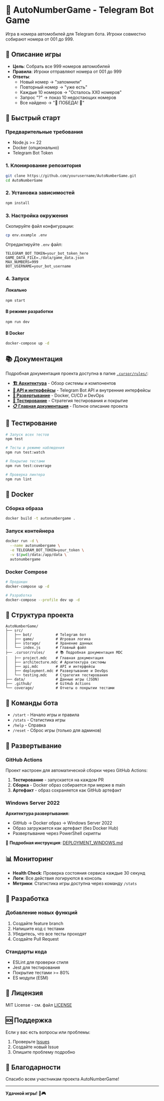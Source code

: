 # 🚗 AutoNumberGame - Telegram Bot Game

Игра в номера автомобилей для Telegram бота. Игроки совместно собирают номера от 001 до 999.

## 🎯 Описание игры

- **Цель**: Собрать все 999 номеров автомобилей
- **Правила**: Игроки отправляют номера от 001 до 999
- **Ответы**: 
  - Новый номер → "запомнили"
  - Повторный номер → "уже есть"
  - Каждые 10 номеров → "Осталось ХХ0 номеров"
  - Запрос "?" → показ 10 недостающих номеров
  - Все найдено → "🎉 ПОБЕДА! 🎉"

## 🚀 Быстрый старт

### Предварительные требования

- Node.js >= 22
- Docker (опционально)
- Telegram Bot Token

### 1. Клонирование репозитория

```bash
git clone https://github.com/yourusername/AutoNumberGame.git
cd AutoNumberGame
```

### 2. Установка зависимостей

```bash
npm install
```

### 3. Настройка окружения

Скопируйте файл конфигурации:
```bash
cp env.example .env
```

Отредактируйте `.env` файл:
```env
TELEGRAM_BOT_TOKEN=your_bot_token_here
GAME_DATA_FILE=./data/game_data.json
MAX_NUMBERS=999
BOT_USERNAME=your_bot_username
```

### 4. Запуск

#### Локально
```bash
npm start
```

#### В режиме разработки
```bash
npm run dev
```

#### В Docker
```bash
docker-compose up -d
```

## 📚 Документация

Подробная документация проекта доступна в папке [`.cursor/rules/`](.cursor/rules/):

- **[🏗️ Архитектура](.cursor/rules/architecture.mdc)** - Обзор системы и компонентов
- **[🔌 API и интерфейсы](.cursor/rules/api.mdc)** - Telegram Bot API и внутренние интерфейсы
- **[🚀 Развертывание](.cursor/rules/deployment.mdc)** - Docker, CI/CD и DevOps
- **[🧪 Тестирование](.cursor/rules/testing.mdc)** - Стратегия тестирования и покрытие
- **[📋 Главная документация](.cursor/rules/project.mdc)** - Полное описание проекта

## 🧪 Тестирование

```bash
# Запуск всех тестов
npm test

# Тесты в режиме наблюдения
npm run test:watch

# Покрытие тестами
npm run test:coverage

# Проверка линтера
npm run lint
```

## 🐳 Docker

### Сборка образа
```bash
docker build -t autonumbergame .
```

### Запуск контейнера
```bash
docker run -d \
  --name autonumbergame \
  -e TELEGRAM_BOT_TOKEN=your_token \
  -v $(pwd)/data:/app/data \
  autonumbergame
```

### Docker Compose
```bash
# Продакшн
docker-compose up -d

# Разработка
docker-compose --profile dev up -d
```

## 📁 Структура проекта

```
AutoNumberGame/
├── src/
│   ├── bot/           # Telegram бот
│   ├── game/          # Игровая логика
│   ├── storage/       # Хранение данных
│   └── index.js       # Главный файл
├── .cursor/rules/     # 📚 Подробная документация MDC
│   ├── project.mdc    # Главная документация
│   ├── architecture.mdc # Архитектура системы
│   ├── api.mdc        # API и интерфейсы
│   ├── deployment.mdc # Развертывание и DevOps
│   └── testing.mdc    # Стратегия тестирования
├── data/              # Данные игры (JSON)
├── .github/           # GitHub Actions
└── coverage/          # Отчеты о покрытии тестами
```

## 🔧 Команды бота

- `/start` - Начало игры и правила
- `/stats` - Статистика игры
- `/help` - Справка
- `/reset` - Сброс игры (только для админов)

## 🚀 Развертывание

### GitHub Actions

Проект настроен для автоматической сборки через GitHub Actions:

1. **Тестирование** - запускается на каждом PR
2. **Сборка** - Docker образ собирается при мерже в main
3. **Артефакт** - образ сохраняется как GitHub артефакт

### Windows Server 2022

**Архитектура развертывания:**
- GitHub → Docker образ → Windows Server 2022
- Образ загружается как артефакт (без Docker Hub)
- Развертывание через PowerShell скрипты

📖 **Подробная инструкция**: [DEPLOYMENT_WINDOWS.md](DEPLOYMENT_WINDOWS.md)

## 📊 Мониторинг

- **Health Check**: Проверка состояния сервиса каждые 30 секунд
- **Логи**: Все действия логируются в консоль
- **Метрики**: Статистика игры доступна через команду `/stats`

## 🤝 Разработка

### Добавление новых функций

1. Создайте feature branch
2. Напишите код с тестами
3. Убедитесь, что все тесты проходят
4. Создайте Pull Request

### Стандарты кода

- ESLint для проверки стиля
- Jest для тестирования
- Покрытие тестами >= 80%
- ES модули (ESM)

## 📝 Лицензия

MIT License - см. файл [LICENSE](LICENSE)

## 🆘 Поддержка

Если у вас есть вопросы или проблемы:

1. Проверьте [Issues](https://github.com/yourusername/AutoNumberGame/issues)
2. Создайте новый Issue
3. Опишите проблему подробно

## 🎉 Благодарности

Спасибо всем участникам проекта AutoNumberGame!

---

**Удачной игры! 🚗🎮**
